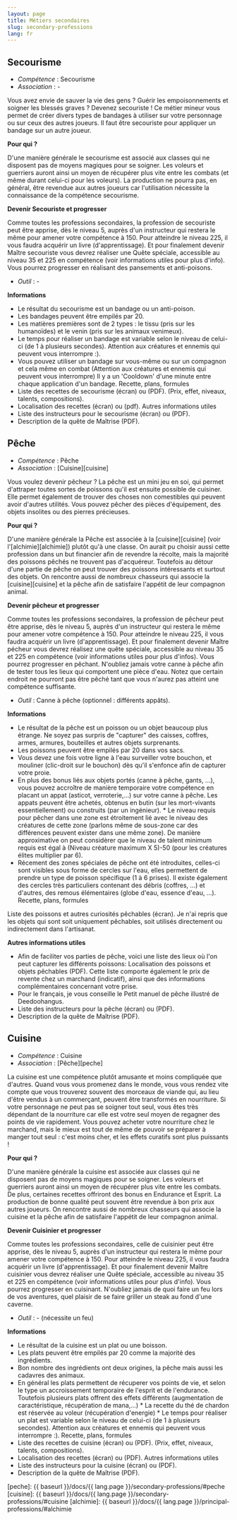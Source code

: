 ```yaml
---
layout: page
title: Métiers secondaires
slug: secondary-professions
lang: fr
---
```


<h2 id="secourisme">Secourisme</h2>

* *Compétence* : Secourisme
* *Association* : -

Vous avez envie de sauver la vie des gens ? Guérir les empoisonnements et soigner les blessés graves ? Devenez secouriste ! Ce métier mineur vous permet de créer divers types de bandages à utiliser sur votre personnage ou sur ceux des autres joueurs. Il faut être secouriste pour appliquer un bandage sur un autre joueur.

**Pour qui ?**

D'une manière générale le secourisme est associé aux classes qui ne disposent pas de moyens magiques pour se soigner. Les voleurs et guerriers auront ainsi un moyen de récupérer plus vite entre les combats (et même durant celui-ci pour les voleurs).
La production ne pourra pas, en général, être revendue aux autres joueurs car l'utilisation nécessite la connaissance de la compétence secourisme.

**Devenir Secouriste et progresser**

Comme toutes les professions secondaires, la profession de secouriste peut être apprise, dès le niveau 5, auprès d'un instructeur qui restera le même pour amener votre compétence à 150.
Pour atteindre le niveau 225, il vous faudra acquérir un livre (d'apprentissage).
Et pour finalement devenir Maître secouriste vous devrez réaliser une Quête spéciale, accessible au niveau 35 et 225 en compétence (voir informations utiles pour plus d'info).
Vous pourrez progresser en réalisant des pansements et anti-poisons.

* *Outil* : -

**Informations**

* Le résultat du secourisme est un bandage ou un anti-poison.
* Les bandages peuvent être empilés par 20.
* Les matières premières sont de 2 types : le tissu (pris sur les humanoïdes) et le venin (pris sur les animaux venimeux).
* Le temps pour réaliser un bandage est variable selon le niveau de celui-ci (de 1 à plusieurs secondes). Attention aux créatures et ennemis qui peuvent vous interrompre :).
* Vous pouvez utiliser un bandage sur vous-même ou sur un compagnon et cela même en combat (Attention aux créatures et ennemis qui peuvent vous interrompre) Il y a un 'Cooldown' d'une minute entre chaque application d'un bandage.
Recette, plans, formules
* Liste des recettes de secourisme (écran) ou (PDF).
(Prix, effet, niveaux, talents, compositions).
* Localisation des recettes (écran) ou (pdf).
Autres informations utiles
* Liste des instructeurs pour le secourisme (écran) ou (PDF).
* Description de la quête de Maîtrise (PDF).

<h2 id="peche">Pêche</h2>

* *Compétence* : Pêche
* *Association* : [Cuisine][cuisine]

Vous voulez devenir pêcheur ? La pêche est un mini jeu en soi, qui permet d'attraper toutes sortes de poissons qu'il est ensuite possible de cuisiner. Elle permet également de trouver des choses non comestibles qui peuvent avoir d'autres utilités. Vous pouvez pêcher des pièces d'équipement, des objets insolites ou des pierres précieuses.

**Pour qui ?**

D'une manière générale la Pêche est associée à la [cuisine][cuisine] (voir l'[alchimie][alchimie]) plutôt qu'à une classe. On aurait pu choisir aussi cette profession dans un but financier afin de revendre la récolte, mais la majorité des poissons pêchés ne trouvent pas d'acquéreur. Toutefois au détour d'une partie de pêche on peut trouver des poissons intéressants et surtout des objets.
On rencontre aussi de nombreux chasseurs qui associe la [cuisine][cuisine] et la pêche afin de satisfaire l'appétit de leur compagnon animal.

**Devenir pêcheur et progresser**

Comme toutes les professions secondaires, la profession de pêcheur peut être apprise, dès le niveau 5, auprès d'un instructeur qui restera le même pour amener votre compétence à 150.
Pour atteindre le niveau 225, il vous faudra acquérir un livre (d'apprentissage).
Et pour finalement devenir Maître pécheur vous devrez réalisez une quête spéciale, accessible au niveau 35 et 225 en compétence (voir informations utiles pour plus d'infos).
Vous pourrez progresser en pêchant. N'oubliez jamais votre canne à pêche afin de tester tous les lieux qui comportent une pièce d'eau. Notez que certain endroit ne pourront pas être pêché tant que vous n'aurez pas atteint une compétence suffisante.

* *Outil* : Canne à pêche (optionnel : différents appâts).

**Informations**

* Le résultat de la pêche est un poisson ou un objet beaucoup plus étrange. Ne soyez pas surpris de "capturer" des caisses, coffres, armes, armures, bouteilles et autres objets surprenants.
* Les poissons peuvent être empilés par 20 dans vos sacs.
* Vous devez une fois votre ligne à l'eau surveiller votre bouchon, et mouliner (clic-droit sur le bouchon) dès qu'il s'enfonce afin de capturer votre proie.
* En plus des bonus liés aux objets portés (canne à pêche, gants, ...), vous pouvez accroître de manière temporaire votre compétence en placant un appat (asticot, verroterie,...) sur votre canne à pêche. Les appats peuvent être achetés, obtenus en butin (sur les mort-vivants essentiellement) ou construits (par un ingénieur). * Le niveau requis pour pêcher dans une zone est étroitement lié avec le niveau des créatures de cette zone (parlons même de sous-zone car des différences peuvent exister dans une même zone). De manière approximative on peut considèrer que le niveau de talent minimum requis est égal à (Niveau créature maximum X 5)-50 (pour les créatures élites multiplier par 6).
* Récement des zones spéciales de pêche ont été introduites, celles-ci sont visibles sous forme de cercles sur l'eau, elles permettent de prendre un type de poisson spécifique (1 à 6 prises). Il existe également des cercles très particuliers contenant des débris (coffres, ...) et d'autres, des remous élémentaires (globe d'eau, essence d'eau, ...).
Recette, plans, formules

Liste des poissons et autres curiosités pêchables (écran).
Je n'ai repris que les objets qui sont soit uniquement pêchables, soit utilisés directement ou indirectement dans l'artisanat.

**Autres informations utiles**

* Afin de faciliter vos parties de pêche, voici une liste des lieux où l'on peut capturer les différents poissons: Localisation des poissons et objets pêchables (PDF).
Cette liste comporte également le prix de revente chez un marchand (indicatif), ainsi que des informations complémentaires concernant votre prise.
* Pour le français, je vous conseille le Petit manuel de pêche illustré de Deedoohangus.
* Liste des instructeurs pour la pêche (écran) ou (PDF).
* Description de la quête de Maîtrise (PDF).

<h2 id="cuisine">Cuisine</h2>

* *Compétence* : Cuisine
* *Association* : [Pêche][peche]

La cuisine est une compétence plutôt amusante et moins compliquée que d'autres. Quand vous vous promenez dans le monde, vous vous rendez vite compte que vous trouverez souvent des morceaux de viande qui, au lieu d'être vendus à un commerçant, peuvent être transformés en nourriture. Si votre personnage ne peut pas se soigner tout seul, vous êtes très dépendant de la nourriture car elle est votre seul moyen de regagner des points de vie rapidement. Vous pouvez acheter votre nourriture chez le marchand, mais le mieux est tout de même de pouvoir se préparer à manger tout seul : c'est moins cher, et les effets curatifs sont plus puissants !


**Pour qui ?**

D'une manière générale la cuisine est associée aux classes qui ne disposent pas de moyens magiques pour se soigner. Les voleurs et guerriers auront ainsi un moyen de récupérer plus vite entre les combats. De plus, certaines recettes offriront des bonus en Endurance et Esprit.
La production de bonne qualité peut souvent être revendue à bon prix aux autres joueurs.
On rencontre aussi de nombreux chasseurs qui associe la cuisine et la pêche afin de satisfaire l'appétit de leur compagnon animal.

**Devenir Cuisinier et progresser**

Comme toutes les professions secondaires, celle de cuisinier peut être apprise, dès le niveau 5, auprès d'un instructeur qui restera le même pour amener votre compétence à 150.
Pour atteindre le niveau 225, il vous faudra acquérir un livre (d'apprentissage).
Et pour finalement devenir Maître cuisinier vous devrez réaliser une Quête spéciale, accessible au niveau 35 et 225 en compétence (voir informations utiles pour plus d'info).
Vous pourrez progresser en cuisinant. N'oubliez jamais de quoi faire un feu lors de vos aventures, quel plaisir de se faire griller un steak au fond d'une caverne.

* *Outil* : - (nécessite un feu)

**Informations**

* Le résultat de la cuisine est un plat ou une boisson.
* Les plats peuvent être empilés par 20 comme la majorité des ingrédients.
* Bon nombre des ingrédients ont deux origines, la pêche mais aussi les cadavres des animaux.
* En général les plats permettent de récuperer vos points de vie, et selon le type un accroissement temporaire de l'esprit et de l'endurance. Toutefois plusieurs plats offrent des effets différents (augmentation de caractéristique, récupération de mana,...) * La recette du thé de chardon est réservée au voleur (récupération d'energie) * Le temps pour réaliser un plat est variable selon le niveau de celui-ci (de 1 à plusieurs secondes). Attention aux créatures et ennemis qui peuvent vous interrompre :).
Recette, plans, formules
* Liste des recettes de cuisine (écran) ou (PDF).
(Prix, effet, niveaux, talents, compositions).
* Localisation des recettes (écran) ou (PDF).
Autres informations utiles
* Liste des instructeurs pour la cuisine (écran) ou (PDF).
* Description de la quête de Maîtrise (PDF).

[peche]: {{ baseurl }}/docs/{{ lang.page }}/secondary-professions/#peche
[cuisine]: {{ baseurl }}/docs/{{ lang.page }}/secondary-professions/#cuisine
[alchimie]: {{ baseurl }}/docs/{{ lang.page }}/principal-professions/#alchimie
